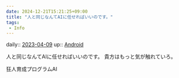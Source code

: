 ```yaml
---
date: 2024-12-21T15:21:25+09:00
title: "人と同じなんてAIに任せればいいのです。"
tags:
 - Info
---
```


daily:: [2023-04-09](/Daily_Note/2023-04-09.md)
up:: [Android](Bar/Novel/Topics/Android.md)

人と同じなんてAIに任せればいいのです。
貴方はもっと気が触れていろ。

狂人育成プログラムAI